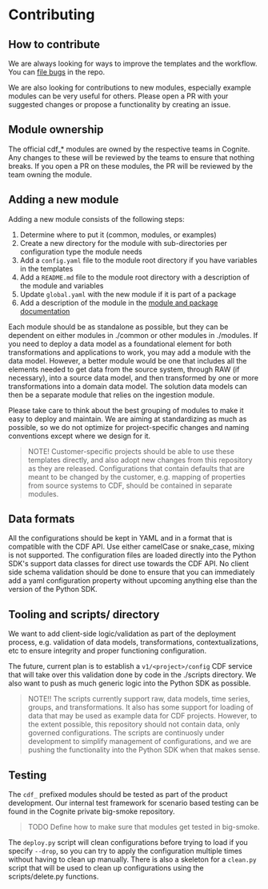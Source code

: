 # Contributing

## How to contribute

We are always looking for ways to improve the templates and the workflow. You can
[file bugs](https://github.com/cognitedata/cdf-project-templates/issues/new/choose) in the repo.

We are also looking for contributions to new modules, especially example modules can be very
useful for others. Please open a PR with your suggested changes or propose a functionality
by creating an issue.

## Module ownership

The official cdf_* modules are owned by the respective teams in Cognite. Any changes to these
will be reviewed by the teams to ensure that nothing breaks. If you open a PR on these modules,
the PR will be reviewed by the team owning the module.

## Adding a new module

Adding a new module consists of the following steps:

1. Determine where to put it (common, modules, or examples)
2. Create a new directory for the module with sub-directories per configuration type the module needs
3. Add a `config.yaml` file to the module root directory if you have variables in the templates
4. Add a `README.md` file to the module root directory with a description of the module and variables
5. Update `global.yaml` with the new module if it is part of a package
6. Add a description of the module in the [module and package documentation](../docs/overview.md)

Each module should be as standalone as possible, but they can be dependent on either modules
in ./common or other modules in ./modules. If you need to deploy a data model as a foundational
element for both transformations and applications to work, you may add a module with the data model.
However, a better module would be one that includes all the elements needed to get data from the
source system, through RAW (if necessary), into a source data model, and then transformed by one or
more transformations into a domain data model. The solution data models can then be a separate module
that relies on the ingestion module.

Please take care to think about the best grouping of modules to make it easy to deploy and maintain.
We are aiming at standardizing as much as possible, so we do not optimize for project-specific
changes and naming conventions except where we design for it.

> NOTE! Customer-specific projects should be able to use these templates directly, and also adopt
> new changes from this repository as they are released.
> Configurations that contain defaults that are meant to be changed by the customer, e.g. mapping
> of properties from source systems to CDF, should be contained in separate modules.

## Data formats

All the configurations should be kept in YAML and in a format that is compatible with the CDF API.
Use either camelCase or snake_case, mixing is not supported.
The configuration files are loaded directly into the Python SDK's support data classes for direct
use towards the CDF API. No client side schema validation should be done to ensure that you can immediately
add a yaml configuration property without upcoming anything else than the version of the Python SDK.

## Tooling and scripts/ directory

We want to add client-side logic/validation as part of the deployment process, e.g. validation
of data models, transformations, contextualizations, etc to ensure integrity and proper
functioning configuration.

The future, current plan is to establish a `v1/<project>/config` CDF service that will take over this
validation done by code in the ./scripts directory. We also want to push as much generic logic
into the Python SDK as possible.

> NOTE!! The scripts currently support raw, data models, time series, groups, and transformations.
> It also has some support for loading of data that may be used as example data for CDF projects. However,
> to the extent possible, this repository should not contain data, only governed configurations.
> The scripts are continuosly under development to simplify management of configurations, and
> we are pushing the functionality into the Python SDK when that makes sense.

## Testing

The `cdf_` prefixed modules should be tested as part of the product development. Our internal
test framework for scenario based testing can be found in the Cognite private big-smoke repository.

> TODO Define how to make sure that modules get tested in big-smoke.

The `deploy.py` script will clean configurations before trying to load if you specify `--drop`, so you can
try to apply the configuration multiple times without having to clean up manually. There is also
a skeleton for a `clean.py` script that will be used to clean up configurations using the scripts/delete.py functions.

